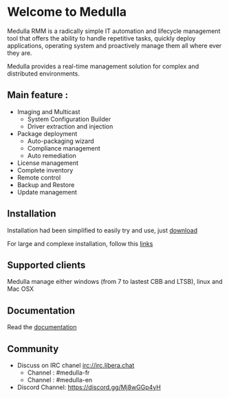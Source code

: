 # Welcome to Medulla

Medulla RMM is a radically simple IT automation and lifecycle management tool that offers the ability to handle repetitive tasks, quickly deploy applications, operating system and proactively manage them all where ever they are. 

Medulla provides a real-time management solution for complex and distributed environments.

## Main feature :

* Imaging and Multicast
  * System Configuration Builder
  * Driver extraction and injection
* Package deployment
  * Auto-packaging wizard
  * Compliance management
  * Auto remediation
* License management
* Complete inventory
* Remote control
* Backup and Restore
* Update management

## Installation

Installation had been simplified to easily try and use, just [download](https://medulla-tech.io/dl/)

For large and complexe installation, follow this [links](https://github.com/medulla-tech/integration//blob/main/README.md)

## Supported clients

Medulla manage either windows (from 7 to lastest CBB and LTSB), linux and Mac OSX 

## Documentation

Read the [documentation](https://medulla-doc.readthedocs.io/fr/latest/) 


## Community

* Discuss on IRC chanel [irc://irc.libera.chat](https://web.libera.chat/)
  * Channel : #medulla-fr
  * Channel : #medulla-en
* Discord Channel: https://discord.gg/Mj8wGGp4yH
